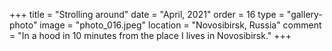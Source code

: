 +++
title = "Strolling around"
date = "April, 2021"
order = 16
type = "gallery-photo"
image = "photo_016.jpeg"
location = "Novosibirsk, Russia"
comment = "In a hood in 10 minutes from the place I lives in Novosibirsk."
+++
